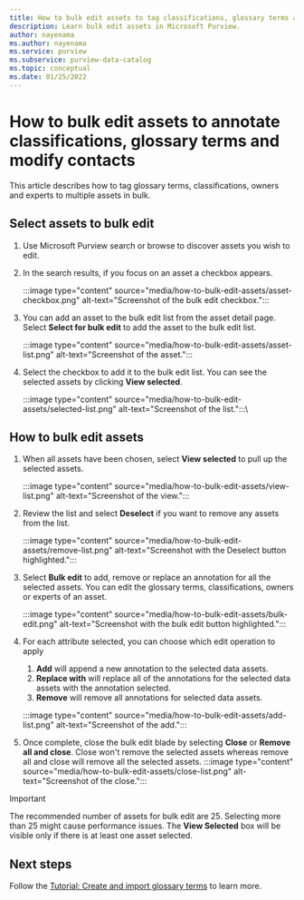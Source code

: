 ```yaml
---
title: How to bulk edit assets to tag classifications, glossary terms and modify contacts
description: Learn bulk edit assets in Microsoft Purview.
author: nayenama
ms.author: nayenama
ms.service: purview
ms.subservice: purview-data-catalog
ms.topic: conceptual
ms.date: 01/25/2022
---
```


# How to bulk edit assets to annotate classifications, glossary terms and modify contacts

This article describes how to tag glossary terms, classifications, owners and experts to multiple assets in bulk. 

## Select assets to bulk edit

1. Use Microsoft Purview search or browse to discover assets you wish to edit.

1. In the search results, if you focus on an asset a checkbox appears.

   :::image type="content" source="media/how-to-bulk-edit-assets/asset-checkbox.png" alt-text="Screenshot of the bulk edit checkbox.":::

1. You can add an asset to the bulk edit list from the asset detail page. Select **Select for bulk edit** to add the asset to the bulk edit list.

   :::image type="content" source="media/how-to-bulk-edit-assets/asset-list.png" alt-text="Screenshot of the asset.":::

1. Select the checkbox to add it to the bulk edit list. You can see the selected assets by clicking **View selected**.

   :::image type="content" source="media/how-to-bulk-edit-assets/selected-list.png" alt-text="Screenshot of the list.":::\

## How to bulk edit assets

1. When all assets have been chosen, select **View selected** to pull up the selected assets.

    :::image type="content" source="media/how-to-bulk-edit-assets/view-list.png" alt-text="Screenshot of the view.":::

1. Review the list and select **Deselect** if you want to remove any assets from the list.

    :::image type="content" source="media/how-to-bulk-edit-assets/remove-list.png" alt-text="Screenshot with the Deselect button highlighted.":::

1. Select **Bulk edit** to add, remove or replace an annotation for all the selected assets. You can edit the glossary terms, classifications, owners or experts of an asset.

    :::image type="content" source="media/how-to-bulk-edit-assets/bulk-edit.png" alt-text="Screenshot with the bulk edit button highlighted.":::

1. For each attribute selected, you can choose which edit operation to apply
    1. **Add** will append a new annotation to the selected data assets.
    1. **Replace with** will replace all of the annotations for the selected data assets with the annotation selected.
    1. **Remove** will remove all annotations for selected data assets.
   
    :::image type="content" source="media/how-to-bulk-edit-assets/add-list.png" alt-text="Screenshot of the add.":::

1. Once complete, close the bulk edit blade by selecting **Close** or **Remove all and close**. Close won't remove the selected assets whereas remove all and close will remove all the selected assets.
    :::image type="content" source="media/how-to-bulk-edit-assets/close-list.png" alt-text="Screenshot of the close.":::

> [!Important]
> The recommended number of assets for bulk edit are 25. Selecting more than 25 might cause performance issues.
> The **View Selected** box will be visible only if there is at least one asset selected.

## Next steps

Follow the [Tutorial: Create and import glossary terms](how-to-create-import-export-glossary.md) to learn more.
